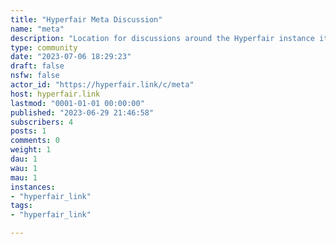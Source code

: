 ```yaml
---
title: "Hyperfair Meta Discussion" 
name: "meta"
description: "Location for discussions around the Hyperfair instance itself "
type: community
date: "2023-07-06 18:29:23"
draft: false
nsfw: false
actor_id: "https://hyperfair.link/c/meta"
host: hyperfair.link
lastmod: "0001-01-01 00:00:00"
published: "2023-06-29 21:46:58"
subscribers: 4
posts: 1
comments: 0
weight: 1
dau: 1
wau: 1
mau: 1
instances:
- "hyperfair_link"
tags: 
- "hyperfair_link"

---
```

